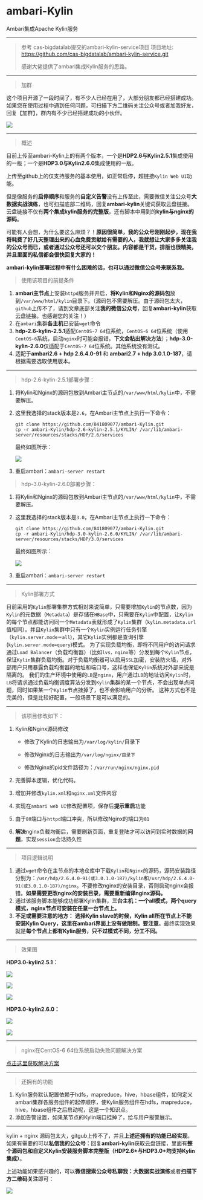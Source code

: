 # ambari-Kylin
Ambari集成Apache Kylin服务

---

> 参考 cas-bigdatalab提交的ambari-kylin-service项目
> 项目地址: https://github.com/cas-bigdatalab/ambari-kylin-service.git
>
> 感谢大佬提供了ambari集成Kylin服务的思路。

---

> 加群

这个项目开源了一段时间了，有不少人已经在用了，大部分朋友都已经搭建成功。如果您在使用过程中遇到任何问题，可扫描下方二维码关注公众号或者加我好友，回复【加群】，群内有不少已经搭建成功的小伙伴。

  ![](https://841809077.github.io/img/qrcode.png)

---

> 概述

目前上传至ambari-Kylin上的有两个版本，一个是**HDP2.6与Kylin2.5.1**集成使用的一版；一个是**HDP3.0与Kylin2.6.0**集成使用的一版。

上传至github上的仅支持服务的基本使用，如正常启停，超链接`Kylin Web UI`功能。

但是像服务的**启停顺序**和服务的**自定义告警**没有上传至此，需要微信关注公众号**大数据实战演练**，也可扫描底部二维码，回复**ambari-kylin**关键词获取云盘链接。云盘链接不仅有**两个集成kylin服务的完整版**，还有脚本中用到的**kylin与nginx的源码**。

可能有人会想，为什么要这么麻烦？！**原因很简单，我的公众号刚刚起步，现在我将耗费了好几天整理出来的心血免费贡献给有需要的人，我就想让大家多多关注我的公众号而已，或者通过公众号还可以交个朋友。内容都是干货，排版也很精美，并且里面的私信都会很快回复大家的！**

**ambari-kylin部署过程中有什么困难的话，也可以通过微信公众号来联系我。**

> 使用该项目的前提条件

1. **ambari主节点**上安装`httpd`服务并开启，**将Kylin和Nginx的源码包**放到`/var/www/html/kylin`目录下。（源码包不需要解压。由于源码包太大，`github`上传不了，请到文章底部关注**我的微信公众号**，回复**ambari-kylin**获取云盘链接。也感谢您的关注！）
2. 在`ambari`集群**各主机**已安装`wget`命令
3. **hdp-2.6-kylin-2.5.1**适配`CentOS-7 64`位系统，`CentOS-6 64`位系统（使用`CentOS-6`系统，启动`nginx`时可能会报错，**下文会粘出解决方法**）；**hdp-3.0-kylin-2.6.0**仅适配于`CentOS-7 64`位系统。其他系统没有测试。
4. 适配于**ambari2.6 + hdp 2.6.4.0-91** 和 **ambari2.7 + hdp 3.0.1.0-187**，请根据需要选取使用版本。

---

> hdp-2.6-kylin-2.5.1部署步骤：

1. 将Kylin和Nginx的源码包放到Ambari主节点的`/var/www/html/kylin`中，不需要解压。

2. 这里我选择的stack版本是`2.6`，在Ambari主节点上执行一下命令：

   ```shell
   git clone https://github.com/841809077/ambari-Kylin.git
   cp -r ambari-Kylin/hdp-2.6-kylin-2.5.1/KYLIN/ /var/lib/ambari-server/resources/stacks/HDP/2.6/services
   ```

   最终如图所示：

   ![](https://cdn.jsdelivr.net/gh/841809077/blog-img/20190101/20190124234507.jpg)

3. 重启ambari：`ambari-server restart`

> hdp-3.0-kylin-2.6.0部署步骤：

1. 将Kylin和Nginx的源码包放到Ambari主节点的`/var/www/html/kylin`中，不需要解压。

2. 这里我选择的stack版本是`3.0`，在Ambari主节点上执行一下命令：

   ```shell
   git clone https://github.com/841809077/ambari-Kylin.git
   cp -r ambari-Kylin/hdp-3.0-kylin-2.6.0/KYLIN/ /var/lib/ambari-server/resources/stacks/HDP/3.0/services
   ```

   最终如图所示：

   ![](https://cdn.jsdelivr.net/gh/841809077/blog-img/20190301/20190312220020.jpg)

3. 重启ambari：`ambari-server restart`

---

> Kylin部署方式

目前采用的`Kylin`部署集群方式相对来说简单，只需要增加`Kylin`的节点数，因为`Kylin`的元数据（`Metadata`）是存储在`HBase`中，只需要在`Kylin`中配置，让`Kylin`的每个节点都能访问同一个`Metadata`表就形成了`Kylin`集群（`kylin.metadata.url` 值相同）。并且`Kylin`集群中只有一个`Kylin`实例运行任务引擎（`kylin.server.mode＝all`)，其它`Kylin`实例都是查询引擎(`kylin.server.mode=query`)模式。
为了实现负载均衡，即将不同用户的访问请求通过`Load Balancer`（负载均衡器）（比如`lvs，nginx`等）分发到每个`Kylin`节点，保证`Kylin`集群负载均衡。对于负载均衡器可以启用`SSL`加密，安装防火墙，对外部用户只用暴露负载均衡器的地址和端口号，这样也保证`Kylin`系统对外部来说是隔离的。
我们的生产环境中使用的`LB`是`nginx`，用户通过`LB`的地址访问`Kylin`时，`LB`将请求通过负载均衡调度算法分发到`Kylin`集群的某一个节点，不会出现单点问题，同时如果某一个`Kylin`节点挂掉了，也不会影响用户的分析。
这种方式也不是完美的，但是比较好配置，一般场景下是可以满足的。

---

> 该项目修改如下：

1. Kylin和Nginx源码修改

   - 修改了Kylin的日志输出为`/var/log/kylin/`目录下

   - 修改Nginx的日志输出为`/var/log/nginx/目录下`

   - 修改Nginx的pid文件路径为：`/var/run/nginx/nginx.pid`
2. 完善脚本逻辑，优化代码。
3. 增加并修改`kylin.xml`和`nginx.xml`文件内容
4. 实现在`ambari web UI`修改配置项，保存后**提示重启**功能
5. 由于`80`端口与`httpd`端口冲突，所以修改Nginx的端口为`81`
6. **解决**nginx负载均衡后，需要刷新页面，重复登陆才可以访问到实时数据的**问题**，实现`session`会话持久性

---

> 项目逻辑说明

1. 通过`wget`命令在主节点的本地仓库中下载`Kylin`和`Nginx`的源码，源码安装路径分别为：`/usr/hdp/2.6.4.0-91(或3.0.1.0-187)/kylin`和`/usr/hdp/2.6.4.0-91(或3.0.1.0-187)/nginx`。不要修改nginx的安装目录，否则启动nginx会报错。**如果需要更改nginx的安装目录，需要重新编译nginx源码。**
2. 通过该服务脚本能够成功部署Kylin集群，**三台主机：一个all模式，两个query模式，nginx节点可安装在任意一台节点上。**
3. **不足或需要注意的地方：** **选择Kylin slave的时候，Kylin all所在节点上不能安装Kylin Query，这里在ambari界面上没有做限制。要注意**。最终实现效果就是**每个节点上都有Kylin服务，只不过模式不同，分工不同。**

---

> 效果图

**HDP3.0-kylin2.5.1：**

![](https://cdn.jsdelivr.net/gh/841809077/blog-img/20181110/20181214222045.jpg)

![](https://cdn.jsdelivr.net/gh/841809077/blog-img/20181110/20181214223927.png)

![](https://cdn.jsdelivr.net/gh/841809077/blog-img/20181110/20181213234222.jpg)

**HDP3.0-kylin2.6.0：**

![](https://cdn.jsdelivr.net/gh/841809077/blog-img/20190301/20190312220225.jpg)

![](https://cdn.jsdelivr.net/gh/841809077/blog-img/20190301/20190312220751.jpg)

---

> nginx在CentOS-6 64位系统启动失败问题解决方案

[点击这里获取解决方案](https://841809077.github.io/2018/05/21/Nginx%E5%AE%89%E8%A3%85%E9%85%8D%E7%BD%AE.html#5-ngnix%E5%9C%A8CentOS-6%E7%B3%BB%E7%BB%9F%E5%90%AF%E5%8A%A8%E6%8A%A5%E9%94%99)

---

> 还拥有的功能

1. Kylin服务默认配置依赖于hdfs，mapreduce，hive，hbase组件，如何定义ambari集群各服务组件的起停顺序，使Kylin服务组件在hdfs，mapreduce，hive，hbase组件之后启动呢，这是一个知识点。
2. 添加告警设置，如果某节点的Kylin端口挂掉了，给与用户报警展示。

---
kylin + nginx 源码包太大，gitgub上传不了，并且**上述还拥有的功能已经实现**，如果有需要的可以**私信我的公众号**：回复**ambari-kylin**获取云盘链接，里面有**整个源码包和自定义Kylin安装服务脚本完整版（HDP2.6+与HDP3.0+均支持Kylin集成）**。

上述功能如果感兴趣的，可以**微信搜索公众号私聊我：大数据实战演练**或者**扫描下方二维码关注**即可：

![](https://cdn.jsdelivr.net/gh/841809077/blog-img/20181110/20181213235322.png)	
